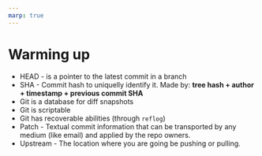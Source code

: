 ```yaml
---
marp: true
---
```


# Warming up

* HEAD - is a pointer to the latest commit in a branch
* SHA - Commit hash to uniquelly identify it. Made by: **tree hash + author + timestamp + previous commit SHA**
* Git is a database for diff snapshots
* Git is scriptable
* Git has recoverable abilities (through `reflog`)
* Patch - Textual commit information that can be transported by any medium (like email) and applied by the repo owners.
* Upstream - The location where you are going be pushing or pulling.
